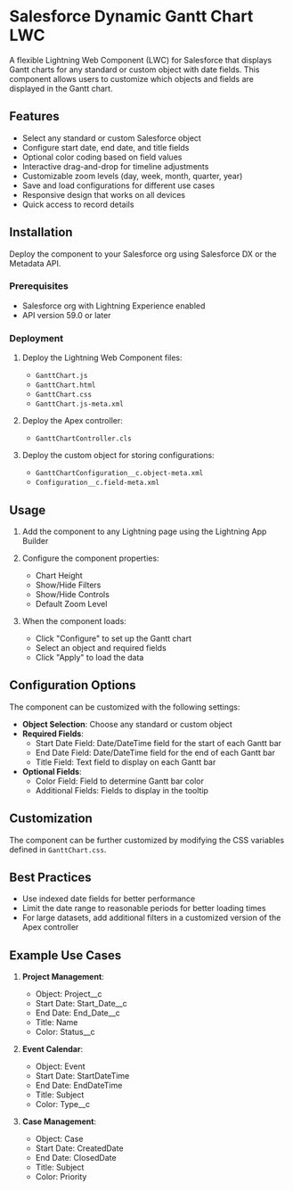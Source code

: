 # Salesforce Dynamic Gantt Chart LWC

A flexible Lightning Web Component (LWC) for Salesforce that displays Gantt charts for any standard or custom object with date fields. This component allows users to customize which objects and fields are displayed in the Gantt chart.

## Features

- Select any standard or custom Salesforce object
- Configure start date, end date, and title fields
- Optional color coding based on field values
- Interactive drag-and-drop for timeline adjustments
- Customizable zoom levels (day, week, month, quarter, year)
- Save and load configurations for different use cases
- Responsive design that works on all devices
- Quick access to record details

## Installation

Deploy the component to your Salesforce org using Salesforce DX or the Metadata API.

### Prerequisites

- Salesforce org with Lightning Experience enabled
- API version 59.0 or later

### Deployment

1. Deploy the Lightning Web Component files:
   - `GanttChart.js`
   - `GanttChart.html`
   - `GanttChart.css`
   - `GanttChart.js-meta.xml`

2. Deploy the Apex controller:
   - `GanttChartController.cls`

3. Deploy the custom object for storing configurations:
   - `GanttChartConfiguration__c.object-meta.xml`
   - `Configuration__c.field-meta.xml`

## Usage

1. Add the component to any Lightning page using the Lightning App Builder
2. Configure the component properties:
   - Chart Height
   - Show/Hide Filters
   - Show/Hide Controls
   - Default Zoom Level

3. When the component loads:
   - Click "Configure" to set up the Gantt chart
   - Select an object and required fields
   - Click "Apply" to load the data

## Configuration Options

The component can be customized with the following settings:

- **Object Selection**: Choose any standard or custom object
- **Required Fields**:
  - Start Date Field: Date/DateTime field for the start of each Gantt bar
  - End Date Field: Date/DateTime field for the end of each Gantt bar
  - Title Field: Text field to display on each Gantt bar
- **Optional Fields**:
  - Color Field: Field to determine Gantt bar color
  - Additional Fields: Fields to display in the tooltip

## Customization

The component can be further customized by modifying the CSS variables defined in `GanttChart.css`.

## Best Practices

- Use indexed date fields for better performance
- Limit the date range to reasonable periods for better loading times
- For large datasets, add additional filters in a customized version of the Apex controller

## Example Use Cases

1. **Project Management**:
   - Object: Project__c
   - Start Date: Start_Date__c
   - End Date: End_Date__c
   - Title: Name
   - Color: Status__c

2. **Event Calendar**:
   - Object: Event
   - Start Date: StartDateTime
   - End Date: EndDateTime
   - Title: Subject
   - Color: Type__c

3. **Case Management**:
   - Object: Case
   - Start Date: CreatedDate
   - End Date: ClosedDate
   - Title: Subject
   - Color: Priority